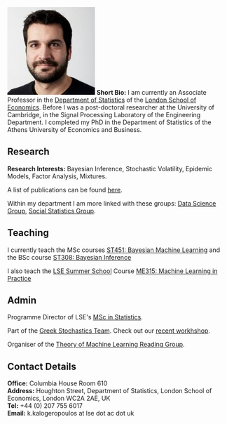 ![LSE](kostas_photo.jpg) **Short Bio:** I am currently an Associate Professor in the [Department of Statistics](http://www.lse.ac.uk/statistics) of the [London School of Economics](http://www.lse.ac.uk). Before I was a post-doctoral researcher at the University of Cambridge, in the Signal Processing Laboratory of the Engineering Department. I completed my PhD in the Department of Statistics of the Athens University of Economics and Business.

## Research

**Research Interests:** Bayesian Inference, Stochastic Volatility, Epidemic Models, Factor Analysis, Mixtures.

A list of publications can be found [here](http://www.lse.ac.uk).    

Within my department I am more linked with these groups: [Data Science Group](http://www.lse.ac.uk/Statistics/Research/Data-Science), [Social Statistics Group](http://www.lse.ac.uk/Statistics/Research/Social-Statistics).         

## Teaching 

I currently teach the MSc courses [ST451: Bayesian Machine Learning](http://www.lse.ac.uk/resources/calendar/courseGuides/ST/2019_ST451.htm?from_serp=1) and the BSc course [ST308: Bayesian Inference](http://www.lse.ac.uk/resources/calendar/courseGuides/ST/2019_ST308.htm?from_serp=1)

I also teach the [LSE Summer School](http://www.lse.ac.uk/Study-at-LSE/Summer-Schools/Summer-School) Course [ME315: Machine Learning in Practice](https://www.lse.ac.uk/study-at-lse/Summer-Schools/Summer-School/Courses/Secure/Research-Methods-Data-Science-and-Mathematics/ME315)

## Admin

Programme Director of LSE's [MSc in Statistics](http://www.lse.ac.uk/study-at-lse/Graduate/Degree-programmes-2020/MSc-Statistics).

Part of the [Greek Stochastics Team](http://www.stochastics.gr). Check out our [recent workhshop](http://www.stochastics.gr/meetings/lambda/index.html).

Organiser of the [Theory of Machine Learning Reading Group](https://kostaskalog.github.io/theoryML2019-20/).

## Contact Details 

**Office:** Columbia House Room 610 <br>
**Address:** Houghton Street, Department of Statistics, London School of Economics, London WC2A 2AE, UK <br>
**Tel:** +44 (0) 207 755 6017 <br>
**Email:** k.kalogeropoulos at lse dot ac dot uk<br>
